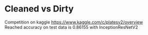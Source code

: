 # Cleaned vs Dirty
Competition on kaggle https://www.kaggle.com/c/platesv2/overview \
Reached accuracy on test data is 0.86155 with InceptionResNetV2
